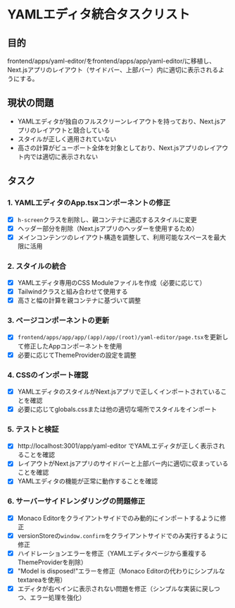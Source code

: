 # YAMLエディタ統合タスクリスト

## 目的
frontend/apps/yaml-editor/をfrontend/apps/app/yaml-editor/に移植し、Next.jsアプリのレイアウト（サイドバー、上部バー）内に適切に表示されるようにする。

## 現状の問題
- YAMLエディタが独自のフルスクリーンレイアウトを持っており、Next.jsアプリのレイアウトと競合している
- スタイルが正しく適用されていない
- 高さの計算がビューポート全体を対象としており、Next.jsアプリのレイアウト内では適切に表示されない

## タスク

### 1. YAMLエディタのApp.tsxコンポーネントの修正
- [x] `h-screen`クラスを削除し、親コンテナに適応するスタイルに変更
- [x] ヘッダー部分を削除（Next.jsアプリのヘッダーを使用するため）
- [x] メインコンテンツのレイアウト構造を調整して、利用可能なスペースを最大限に活用

### 2. スタイルの統合
- [x] YAMLエディタ専用のCSS Moduleファイルを作成（必要に応じて）
- [x] Tailwindクラスと組み合わせて使用する
- [x] 高さと幅の計算を親コンテナに基づいて調整

### 3. ページコンポーネントの更新
- [x] `frontend/apps/app/app/(app)/app/(root)/yaml-editor/page.tsx`を更新して修正したAppコンポーネントを使用
- [x] 必要に応じてThemeProviderの設定を調整

### 4. CSSのインポート確認
- [x] YAMLエディタのスタイルがNext.jsアプリで正しくインポートされていることを確認
- [x] 必要に応じてglobals.cssまたは他の適切な場所でスタイルをインポート

### 5. テストと検証
- [x] http://localhost:3001/app/yaml-editor でYAMLエディタが正しく表示されることを確認
- [x] レイアウトがNext.jsアプリのサイドバーと上部バー内に適切に収まっていることを確認
- [x] YAMLエディタの機能が正常に動作することを確認

### 6. サーバーサイドレンダリングの問題修正
- [x] Monaco Editorをクライアントサイドでのみ動的にインポートするように修正
- [x] versionStoreの`window.confirm`をクライアントサイドでのみ実行するように修正
- [x] ハイドレーションエラーを修正（YAMLエディタページから重複するThemeProviderを削除）
- [x] "Model is disposed!"エラーを修正（Monaco Editorの代わりにシンプルなtextareaを使用）
- [x] エディタが右ペインに表示されない問題を修正（シンプルな実装に戻しつつ、エラー処理を強化）
